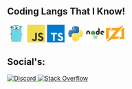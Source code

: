 <h1></h1>
<p></p>

<h2>Coding Langs That I Know!</h2>

<p>
  <a target="_blank" href="https://raw.githubusercontent.com/devicons/devicon/master/icons/go/go-original.svg" style="display: inline-block;">
    <img src="https://raw.githubusercontent.com/devicons/devicon/master/icons/go/go-original.svg" alt="go" width="42" height="42" />
  </a>
  <a target="_blank" href="https://raw.githubusercontent.com/devicons/devicon/master/icons/javascript/javascript-original.svg" style="display: inline-block;">
    <img src="https://raw.githubusercontent.com/devicons/devicon/master/icons/javascript/javascript-original.svg" alt="javascript" width="42" height="42" />
  </a>
  <a target="_blank" href="https://raw.githubusercontent.com/devicons/devicon/master/icons/typescript/typescript-original.svg" style="display: inline-block;">
    <img src="https://raw.githubusercontent.com/devicons/devicon/master/icons/typescript/typescript-original.svg" alt="typescript" width="42" height="42" />
  </a>
  <a target="_blank" href="https://raw.githubusercontent.com/devicons/devicon/master/icons/python/python-original.svg" style="display: inline-block;">
    <img src="https://raw.githubusercontent.com/devicons/devicon/master/icons/python/python-original.svg" alt="python" width="42" height="42" />
  </a>
  <a target="_blank" href="https://raw.githubusercontent.com/devicons/devicon/master/icons/nodejs/nodejs-original-wordmark.svg" style="display: inline-block;">
    <img src="https://raw.githubusercontent.com/devicons/devicon/master/icons/nodejs/nodejs-original-wordmark.svg" alt="nodejs" width="42" height="42" />
  </a>
  <a target="_blank" href="https://raw.githubusercontent.com/devicons/devicon/master/icons/zig/zig-original.svg" style="display: inline-block;">
    <img src="https://raw.githubusercontent.com/devicons/devicon/master/icons/zig/zig-original.svg" alt="zig" width="42" height="42" />
  </a>
</p>

<h2>Social's:</h2>
<p>
  <a href="https://discord.gg/hy7evGqykR">
    <img src="https://img.shields.io/badge/Discord-%237289DA.svg?logo=discord&logoColor=white" alt="Discord" />
  </a>
  <a href="https://stackoverflow.com/users/29187748/inatlija">
    <img src="https://img.shields.io/badge/-Stackoverflow-FE7A16?logo=stack-overflow&logoColor=white" alt="Stack Overflow" />
  </a>
</p>
